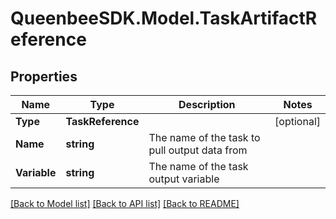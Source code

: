 
# QueenbeeSDK.Model.TaskArtifactReference

## Properties

Name | Type | Description | Notes
------------ | ------------- | ------------- | -------------
**Type** | **TaskReference** |  | [optional] 
**Name** | **string** | The name of the task to pull output data from | 
**Variable** | **string** | The name of the task output variable | 

[[Back to Model list]](../README.md#documentation-for-models)
[[Back to API list]](../README.md#documentation-for-api-endpoints)
[[Back to README]](../README.md)

